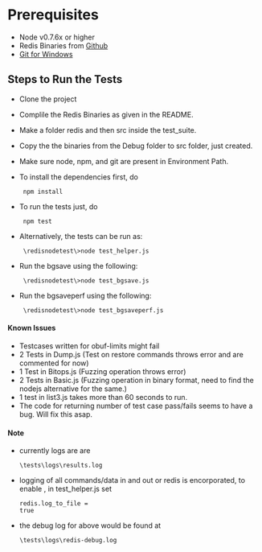 # Prerequisites
* Node v0.7.6x or higher
* Redis Binaries from [Github][1]
* [Git for Windows][2]

## Steps to Run the Tests
- Clone the project
- Complile the Redis Binaries as given in the README.
- Make a folder redis and then src inside the test_suite.
- Copy the the binaries from the Debug folder to src folder, just created.
- Make sure node, npm, and git are present in Environment Path.
- To install the dependencies first, do
	 <pre><code> npm install </code></pre>
- To run the tests just, do
	 <pre><code> npm test </code></pre>

- Alternatively, the tests can be run as:
	 <pre><code> \redisnodetest\>node test_helper.js </code></pre>
	 
- Run the bgsave using the following:
	<pre><code> \redisnodetest\>node test_bgsave.js </code></pre>

- Run the bgsaveperf using the following:
	<pre><code> \redisnodetest\>node test_bgsaveperf.js </code></pre>


#### Known Issues
- Testcases written for obuf-limits might fail
- 2 Tests in Dump.js (Test on restore commands throws error and are commented for now)
- 1 Test in Bitops.js (Fuzzing operation throws error)
- 2 Tests in Basic.js (Fuzzing operation in binary format, need to find the nodejs alternative for the same.)
- 1 test in list3.js takes more than 60 seconds to run.
- The code for returning number of test case pass/fails seems to have a bug. Will fix this asap.

#### Note
- currently logs are are <pre><code>\tests\logs\results.log</code></pre>
- logging of all commands/data in and out or redis is encorporated, to enable , in test_helper.js set <pre><code>redis.log_to_file = true</code></pre>
- the debug log for above would be found at <pre><code>\tests\logs\redis-debug.log</code></pre>

[1]: https://github.com/MSOpenTech/redis
[2]: http://code.google.com/p/msysgit/downloads/list?q=full+installer+official+git